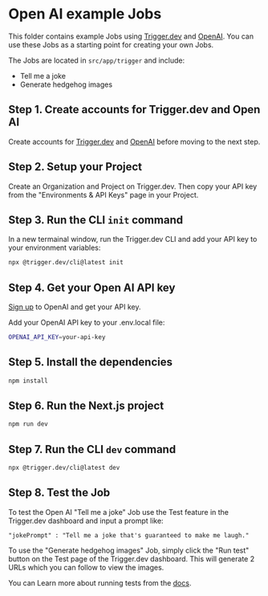 # Open AI example Jobs

This folder contains example Jobs using [Trigger.dev](https://trigger.dev) and [OpenAI](https://openai.com). You can use these Jobs as a starting point for creating your own Jobs.

The Jobs are located in `src/app/trigger` and include:

- Tell me a joke
- Generate hedgehog images

## **Step 1.** Create accounts for Trigger.dev and Open AI

Create accounts for [Trigger.dev](https://trigger.dev) and [OpenAI](https://openai.com) before moving to the next step.

## **Step 2.** Setup your Project

Create an Organization and Project on Trigger.dev. Then copy your API key from the "Environments & API Keys" page in your Project.

## **Step 3.** Run the CLI `init` command

In a new termainal window, run the Trigger.dev CLI and add your API key to your environment variables:

```bash
npx @trigger.dev/cli@latest init
```

## **Step 4.** Get your Open AI API key

[Sign up](https://openai.com) to OpenAI and get your API key.

Add your OpenAI API key to your .env.local file:

```bash
OPENAI_API_KEY=your-api-key
```

## **Step 5.** Install the dependencies

```bash
npm install
```

## **Step 6.** Run the Next.js project

```bash
npm run dev
```

## **Step 7.** Run the CLI `dev` command

```bash
npx @trigger.dev/cli@latest dev
```

## **Step 8.** Test the Job

To test the Open AI "Tell me a joke" Job use the Test feature in the Trigger.dev dashboard and input a prompt like:

`"jokePrompt" : "Tell me a joke that's guaranteed to make me laugh."`

To use the "Generate hedgehog images" Job, simply click the "Run test" button on the Test page of the Trigger.dev dashboard. This will generate 2 URLs which you can follow to view the images.

You can Learn more about running tests from the [docs](https://trigger.dev/docs/documentation/guides/testing-jobs).
